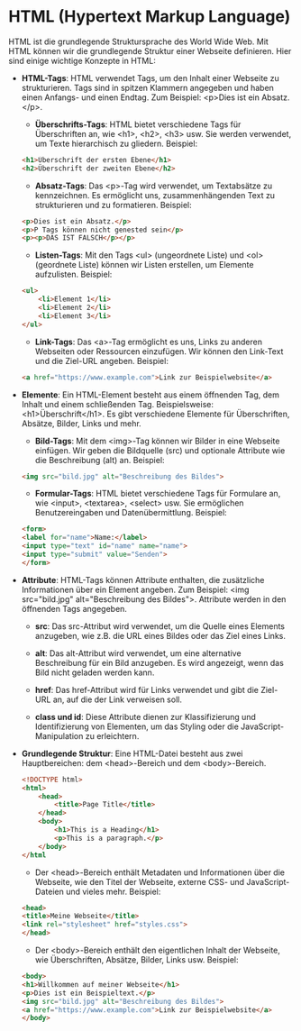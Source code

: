 # HTML (Hypertext Markup Language)

HTML ist die grundlegende Struktursprache des World Wide Web. Mit HTML können wir die grundlegende Struktur einer Webseite definieren. Hier sind einige wichtige Konzepte in HTML:


- **HTML-Tags**: HTML verwendet Tags, um den Inhalt einer Webseite zu strukturieren. Tags sind in spitzen Klammern angegeben und haben einen Anfangs- und einen Endtag. Zum Beispiel: &lt;p&gt;Dies ist ein Absatz.&lt;/p&gt;.

    - **Überschrifts-Tags**: HTML bietet verschiedene Tags für Überschriften an, wie &lt;h1&gt;, &lt;h2&gt;, &lt;h3&gt; usw. Sie werden verwendet, um Texte hierarchisch zu gliedern. Beispiel: 
    ```html
    <h1>Überschrift der ersten Ebene</h1>
    <h2>Überschrift der zweiten Ebene</h2>
    ```

    - **Absatz-Tags**: Das &lt;p&gt;-Tag wird verwendet, um Textabsätze zu kennzeichnen. Es ermöglicht uns, zusammenhängenden Text zu strukturieren und zu formatieren. Beispiel:

    ```html
    <p>Dies ist ein Absatz.</p>
    <p>P Tags können nicht genested sein</p>
    <p><p>DAS IST FALSCH</p></p>
    ```

    - **Listen-Tags**: Mit den Tags &lt;ul&gt; (ungeordnete Liste) und &lt;ol&gt; (geordnete Liste) können wir Listen erstellen, um Elemente aufzulisten. Beispiel:
    ```html
    <ul>
        <li>Element 1</li>
        <li>Element 2</li>
        <li>Element 3</li>
    </ul>
    ```

    - **Link-Tags**: Das &lt;a&gt;-Tag ermöglicht es uns, Links zu anderen Webseiten oder Ressourcen einzufügen. Wir können den Link-Text und die Ziel-URL angeben. Beispiel:
    ```html
    <a href="https://www.example.com">Link zur Beispielwebsite</a>
    ```

- **Elemente**: Ein HTML-Element besteht aus einem öffnenden Tag, dem Inhalt und einem schließenden Tag. Beispielsweise: &lt;h1&gt;Überschrift&lt;/h1&gt;. Es gibt verschiedene Elemente für Überschriften, Absätze, Bilder, Links und mehr.

    - **Bild-Tags**: Mit dem &lt;img&gt;-Tag können wir Bilder in eine Webseite einfügen. Wir geben die Bildquelle (src) und optionale Attribute wie die Beschreibung (alt) an. Beispiel:
    ```html
    <img src="bild.jpg" alt="Beschreibung des Bildes">
    ```

    - **Formular-Tags**: HTML bietet verschiedene Tags für Formulare an, wie &lt;input&gt;, &lt;textarea&gt;, &lt;select&gt; usw. Sie ermöglichen Benutzereingaben und Datenübermittlung. Beispiel:
    ```html
    <form>
    <label for="name">Name:</label>
    <input type="text" id="name" name="name">
    <input type="submit" value="Senden">
    </form>
    ```

- **Attribute**: HTML-Tags können Attribute enthalten, die zusätzliche Informationen über ein Element angeben. Zum Beispiel: &lt;img src="bild.jpg" alt="Beschreibung des Bildes"&gt;. Attribute werden in den öffnenden Tags angegeben.

    - **src**: Das src-Attribut wird verwendet, um die Quelle eines Elements anzugeben, wie z.B. die URL eines Bildes oder das Ziel eines Links.

    - **alt**: Das alt-Attribut wird verwendet, um eine alternative Beschreibung für ein Bild anzugeben. Es wird angezeigt, wenn das Bild nicht geladen werden kann.

    - **href**: Das href-Attribut wird für Links verwendet und gibt die Ziel-URL an, auf die der Link verweisen soll.

    - **class und id**: Diese Attribute dienen zur Klassifizierung und Identifizierung von Elementen, um das Styling oder die JavaScript-Manipulation zu erleichtern.


- **Grundlegende Struktur**: Eine HTML-Datei besteht aus zwei Hauptbereichen: dem &lt;head&gt;-Bereich und dem &lt;body&gt;-Bereich.
    ```html
    <!DOCTYPE html>
    <html>
        <head>
            <title>Page Title</title>
        </head>
        <body>
            <h1>This is a Heading</h1>
            <p>This is a paragraph.</p>
        </body>
    </html
    ```

    - Der &lt;head&gt;-Bereich enthält Metadaten und Informationen über die Webseite, wie den Titel der Webseite, externe CSS- und JavaScript-Dateien und vieles mehr. Beispiel:
    ```html
    <head>
    <title>Meine Webseite</title>
    <link rel="stylesheet" href="styles.css">
    </head>
    ```

    - Der &lt;body&gt;-Bereich enthält den eigentlichen Inhalt der Webseite, wie Überschriften, Absätze, Bilder, Links usw. Beispiel:
    ```html
    <body>
    <h1>Willkommen auf meiner Webseite</h1>
    <p>Dies ist ein Beispieltext.</p>
    <img src="bild.jpg" alt="Beschreibung des Bildes">
    <a href="https://www.example.com">Link zur Beispielwebsite</a>
    </body>
    ```
